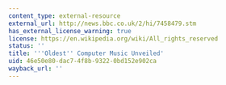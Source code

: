 ```yaml
---
content_type: external-resource
external_url: http://news.bbc.co.uk/2/hi/7458479.stm
has_external_license_warning: true
license: https://en.wikipedia.org/wiki/All_rights_reserved
status: ''
title: '''Oldest'' Computer Music Unveiled'
uid: 46e50e80-dac7-4f8b-9322-0bd152e902ca
wayback_url: ''
---
```

